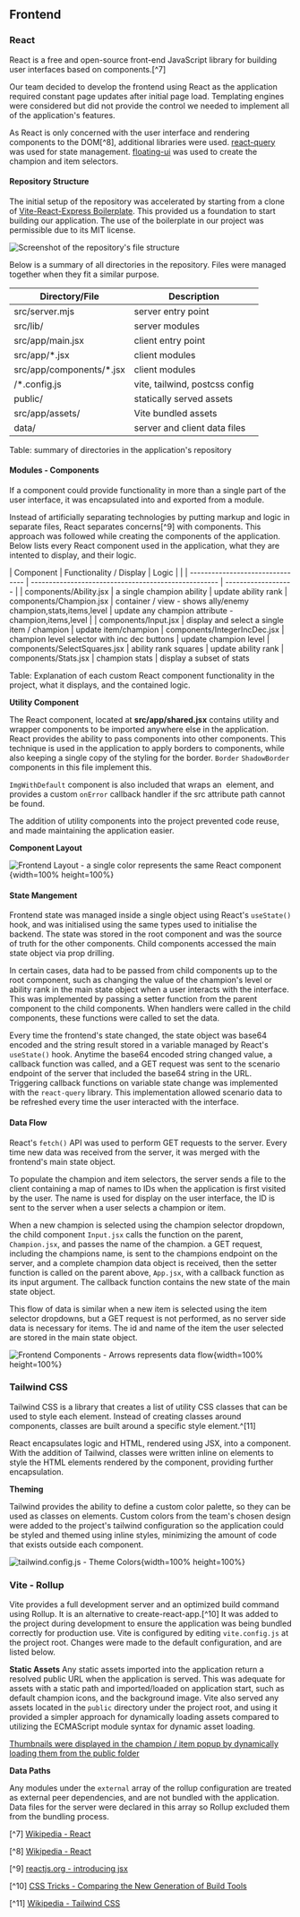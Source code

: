## Frontend

### React

React is a free and open-source front-end JavaScript library for building user interfaces based on components.[^7]

Our team decided to develop the frontend using React as the application required constant page updates after initial page load. 
Templating engines were considered but did not provide the control we needed to implement all of the application's features.

As React is only concerned with the user interface and rendering components to the DOM[^8], additional libraries were used. [react-query](https://github.com/TanStack/query) was used for state management. [floating-ui](https://floating-ui.com/) was used to create the champion and item selectors.


#### Repository Structure

The initial setup of the repository was accelerated by starting from a clone of [Vite-React-Express Boilerplate](https://github.com/joeynguyen/vite-react-express-boilerplate). This provided us a foundation to start building our application.  The use of the boilerplate in our project was permissible due to its MIT license. 

![Screenshot of the repository's file structure](assets/development/frontend-repo-structure.png)

Below is a summary of all directories in the repository. Files were managed together when they fit a similar purpose.

| Directory/File       | Description |
| --------------- | ------------ |
|src/server.mjs    | server entry point |
|src/lib/           | server modules |
| src/app/main.jsx | client entry point |
| src/app/*.jsx    | client modules |    
| src/app/components/*.jsx | client modules |
| /*.config.js | vite, tailwind, postcss config |
| public/       | statically served assets |
| src/app/assets/ | Vite bundled assets |
| data/ | server and client data files | 

Table: summary of directories in the application's repository


#### Modules - Components
If a component could provide functionality in more than a single part of the user interface, it was encapsulated into and exported from a module.

Instead of artificially separating technologies by putting markup and logic in separate files, React separates concerns[^9] with components. This approach was followed while creating the components of the application. 
Below lists every React component used in the application, what they are intented to display, and their logic.

| Component                      | Functionality / Display                                                      | Logic                                   |                               |
| -------------------------------- | ---------------------------------------------------- | ------------------- | 
| components/Ability.jsx           | a single champion ability                            | update ability rank
| components/Champion.jsx          |  container / view - shows ally/enemy champion,stats,items,level | update any champion attribute - champion,items,level |
| components/Input.jsx             | display and select a single item / champion          | update item/champion
| components/IntegerIncDec.jsx     | champion level selector with inc dec buttons         | update champion level
| components/SelectSquares.jsx     | ability rank squares                                 | update ability rank
| components/Stats.jsx             | champion stats                                       | display a subset of stats

Table: Explanation of each custom React component functionality in the project, what it displays, and the contained logic.

**Utility Component**

The React component, located at **src/app/shared.jsx** contains utility and wrapper components to be imported anywhere else in the application. 
React provides the ability to pass components into other components. This technique is used in the application to apply borders to components, while also keeping a single copy of the styling for the border. `Border` `ShadowBorder` components in this file implement this.

`ImgWithDefault` component is also included that wraps an <img> element, and provides a custom `onError` callback handler if the src attribute path cannot be found.

The addition of utility components into the project prevented code reuse, and made maintaining the application easier.

**Component Layout**

![Frontend Layout - a single color represents the same React component](assets/development/frontend-uml-layout.png){width=100% height=100%}



#### State Mangement

Frontend state was managed inside a single object using React's `useState()` hook, and was initialised using the same types used to initialise the backend. The state was stored in the root component and was the source of truth for the other components. Child components accessed the main state object via prop drilling. 

In certain cases, data had to be passed from child components up to the root component, such as changing the value of the champion's level or ability rank in the main state object when a user interacts with the interface. This was implemented by passing a setter function from the parent component to the child components. When handlers were called in the child components, these functions were called to set the data.

Every time the frontend's state changed, the state object was base64 encoded and the string result stored in a variable managed by React's `useState()` hook. Anytime the base64 encoded string changed value, a callback function was called, and a GET request was sent to the scenario endpoint of the server that included the base64 string in the URL. Triggering callback functions on variable state change was implemented with the `react-query` library. This implementation allowed scenario data to be refreshed every time the user interacted with the interface.



#### Data Flow

React's `fetch()` API was used to perform GET requests to the server. Every time new data was received from the server, it was merged with the frontend's main state object. 

To populate the champion and item selectors, the server sends a file to the client containing a map of names to IDs when the application is first visited by the user. The name is used for display on the user interface, the ID is sent to the server when a user selects a champion or item.

When a new champion is selected using the champion selector dropdown, the child component `Input.jsx` calls the function on the parent, `Champion.jsx`, and passes the name of the champion. a GET request, including the champions name, is sent to the champions endpoint on the server, and a complete champion data object is received, then the setter function is called on the parent above, `App.jsx`, with a callback function as its input argument. The callback function contains the new state of the main state object.

This flow of data is similar when a new item is selected using the item selector dropdowns, but a GET request is not performed, as no server side data is necessary for items. The id and name of the item the user selected are stored in the main state object.

![Frontend Components - Arrows represents data flow](assets/development/frontend-uml-data-flow.png){width=100% height=100%}


### Tailwind CSS

Tailwind CSS is a library that creates a list of utility CSS classes that can be used to style each element. Instead of creating classes around components, classes are built around a specific style element.^[11]

React encapsulates logic and HTML, rendered using JSX, into a component. With the addition of Tailwind, classes were written inline on elements to style the HTML elements rendered by the component, providing further encapsulation.

**Theming**

Tailwind provides the ability to define a custom color palette, so they can be used as classes on elements. Custom colors from the team's chosen design were added to the project's tailwind configuration so the application could be styled and themed using inline styles, minimizing the amount of code that exists outside each component.

![tailwind.config.js - Theme Colors](assets/development/frontend-tailwind-colors.png){width=100% height=100%}


### Vite - Rollup 

Vite provides a full development server and an optimized build command using Rollup. It is an alternative to create-react-app.[^10]
It was added to the project during development to ensure the application was being bundled correctly for production use.
Vite is configured by editing `vite.config.js` at the project root. Changes were made to the default configuration, and are listed below. 

**Static Assets**
Any static assets imported into the application return a resolved public URL when the application is served. This was adequate for assets with a static path and imported/loaded on application start, such as default champion icons, and the background image. Vite also served any assets located in the `public` directory under the project root, and using it provided a simpler approach for dynamically loading assets compared to utilizing the ECMAScript module syntax for dynamic asset loading.

[Thumbnails were displayed in the champion / item popup by dynamically loading them from the public folder](assets/frontend-item-popup.png)

**Data Paths**

Any modules under the `external` array of the rollup configuration are treated as external peer dependencies, and are not bundled with the application.
Data files for the server were declared in this array so Rollup excluded them from the bundling process.



[^7] [Wikipedia - React](https://en.wikipedia.org/wiki/React_(JavaScript_library))

[^8] [Wikipedia - React](https://en.wikipedia.org/wiki/React_(JavaScript_library))

[^9] [reactjs.org - introducing jsx](https://reactjs.org/docs/introducing-jsx.html)

[^10] [CSS Tricks - Comparing the New Generation of Build Tools](https://css-tricks.com/comparing-the-new-generation-of-build-tools/#aa-vite)

[^11] [Wikipedia - Tailwind CSS](https://en.wikipedia.org/wiki/Tailwind_CSS)
